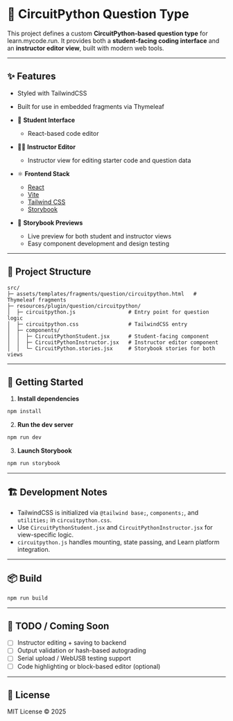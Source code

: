 # 🐍 CircuitPython Question Type

This project defines a custom **CircuitPython-based question type** for learn.mycode.run. It provides both a **student-facing coding interface** and an **instructor editor view**, built with modern web tools.

---

## ✨ Features

- Styled with TailwindCSS
- Built for use in embedded fragments via Thymeleaf

- 🔧 **Student Interface**
  - React-based code editor

- 🧑‍🏫 **Instructor Editor**
  - Instructor view for editing starter code and question data

- ⚛️ **Frontend Stack**
  - [React](https://reactjs.org/)
  - [Vite](https://vitejs.dev/)
  - [Tailwind CSS](https://tailwindcss.com/)
  - [Storybook](https://storybook.js.org/)

- 🧪 **Storybook Previews**
  - Live preview for both student and instructor views
  - Easy component development and design testing

---

## 📁 Project Structure

```
src/
├─ assets/templates/fragments/question/circuitpython.html   # Thymeleaf fragments
├─ resources/plugin/question/circuitpython/
│  ├─ circuitpython.js                 # Entry point for question logic
│  ├─ circuitpython.css                # TailwindCSS entry
│  ├─ components/
│  │  ├─ CircuitPythonStudent.jsx      # Student-facing component
│  │  ├─ CircuitPythonInstructor.jsx   # Instructor editor component
│  │  └─ CircuitPython.stories.jsx     # Storybook stories for both views
```

---

## 🚀 Getting Started

1. **Install dependencies**

```bash
npm install
```

2. **Run the dev server**

```bash
npm run dev
```

3. **Launch Storybook**

```bash
npm run storybook
```

---

## 🏗️ Development Notes

- TailwindCSS is initialized via `@tailwind base;`, `components;`, and `utilities;` in `circuitpython.css`.
- Use `CircuitPythonStudent.jsx` and `CircuitPythonInstructor.jsx` for view-specific logic.
- `circuitpython.js` handles mounting, state passing, and Learn platform integration.

---

## 📦 Build

```bash
npm run build
```

---

## 🧰 TODO / Coming Soon

- [ ] Instructor editing + saving to backend
- [ ] Output validation or hash-based autograding
- [ ] Serial upload / WebUSB testing support
- [ ] Code highlighting or block-based editor (optional)

---

## 📄 License

MIT License © 2025

